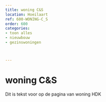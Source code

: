 ```yaml
---
title: woning C&S
location: Hoeilaart
ref: 600-WONING-C_S
order: 600
categories:
- toon alles
- nieuwbouw
- gezinswoningen



---
```

# woning C&S

Dit is tekst voor op de pagina van woning HDK